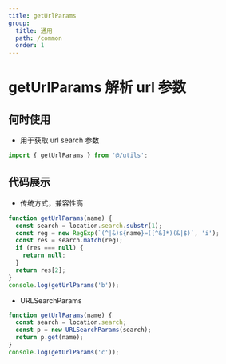 ```yaml
---
title: getUrlParams
group:
  title: 通用
  path: /common
  order: 1
---
```


# getUrlParams 解析 url 参数

## 何时使用

- 用于获取 url search 参数

```js
import { getUrlParams } from '@/utils';
```

## 代码展示

- 传统方式，兼容性高

```js
function getUrlParams(name) {
  const search = location.search.substr(1);
  const reg = new RegExp(`(^|&)${name}=([^&]*)(&|$)`, 'i');
  const res = search.match(reg);
  if (res === null) {
    return null;
  }
  return res[2];
}
console.log(getUrlParams('b'));
```

- URLSearchParams

```js
function getUrlParams(name) {
  const search = location.search;
  const p = new URLSearchParams(search);
  return p.get(name);
}
console.log(getUrlParams('c'));
```
